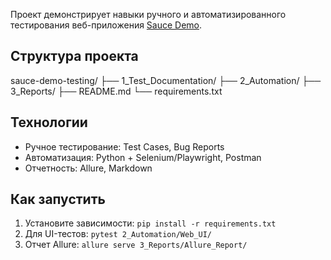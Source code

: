 Проект демонстрирует навыки ручного и автоматизированного тестирования веб-приложения [Sauce Demo](https://www.saucedemo.com/).

## Структура проекта

sauce-demo-testing/
├── 1_Test_Documentation/
├── 2_Automation/
├── 3_Reports/
├── README.md
└── requirements.txt


## Технологии
- Ручное тестирование: Test Cases, Bug Reports
- Автоматизация: Python + Selenium/Playwright, Postman
- Отчетность: Allure, Markdown

## Как запустить
1. Установите зависимости: `pip install -r requirements.txt`
2. Для UI-тестов: `pytest 2_Automation/Web_UI/`
3. Отчет Allure: `allure serve 3_Reports/Allure_Report/`